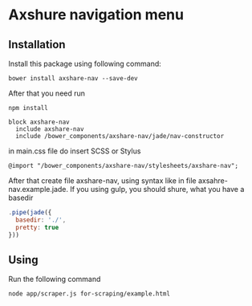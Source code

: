 # Axshure navigation menu

## Installation
Install this package using following command:

    bower install axshare-nav --save-dev

After that you need run

	npm install

```jade
block axshare-nav
  include axshare-nav
  include /bower_components/axshare-nav/jade/nav-constructor
```

in main.css file do insert SCSS or Stylus

```stylus
@import "/bower_components/axshare-nav/stylesheets/axshare-nav";
```

After that create file axshare-nav, using syntax like in file axsahre-nav.example.jade.
If you using gulp, you should shure, what you have a basedir

```javascript
.pipe(jade({
  basedir: './',
  pretty: true
}))
```

## Using
Run the following command

	node app/scraper.js for-scraping/example.html
